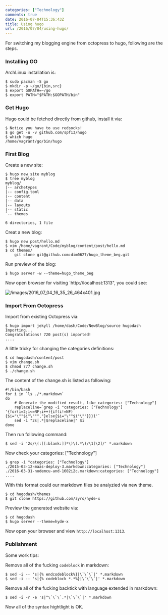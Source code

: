 ```yaml
---
categories: ["Technology"]
comments: true
date: 2016-07-04T15:36:43Z
title: Using hugo
url: /2016/07/04/using-hugo/
---
```


For switching my blogging engine from octopress to hugo, following are the steps.    

### Installing GO
ArchLinux installation is:    

```
$ sudo pacman -S go
$ mkdir -p ~/go/{bin,src}
$ export GOPATH=~/go
$ export PATH="$PATH:$GOPATH/bin"
```
### Get Hugo
Hugo could be fetched directly from github, install it via:    

```
$ Notice you have to use redsocks!
$ go get -u -v github.com/spf13/hugo
$ which hugo
/home/vagrant/go/bin/hugo
```

### First Blog
Create a new site:    

```
$ hugo new site myblog
$ tree myblog
myblog/
|-- archetypes
|-- config.toml
|-- content
|-- data
|-- layouts
|-- static
`-- themes

6 directories, 1 file
```
Creat a new blog:    

```
$ hugo new post/hello.md
$ vim /home/vagrant/Code/myblog/content/post/hello.md
$ cd themes/
    git clone git@github.com:dim0627/hugo_theme_beg.git
```
Run preview of the blog:    

```
$ hugo server -w --theme=hugo_theme_beg
```
Now open browser for visiting `http://localhost:1313", you could see:    

![/images/2016_07_04_16_35_26_464x401.jpg](/images/2016_07_04_16_35_26_464x401.jpg)    

### Import From Octopress
Import from existing Octopress via:    

```
$ hugo import jekyll /home/dash/Code/NewBlog/source hugodash
Importing...
Congratulations! 720 post(s) imported!
....
```
A little tricky for changing the categories definitions:    

```
$ cd hugodash/content/post
$ vim change.sh
$ chmod 777 change.sh
$ ./change.sh
```
The content of the change.sh is listed as following:     

```
#!/bin/bash
for i in `ls ./*.markdown`
do
	# Generate the modified result, like categories: ["Technology"]
	replaceline=`grep -i "categories: ["Technology"]
'{for(i=2;i<=NF;i++){if(i!=NF){$i="\""$i"\""","}else{$i="\""$i"\""}}}1'`
	sed -i "2s|.*|$replaceline|" $i
done
```
Then run following command:    

```
$ sed -i '2s/\(:[[:blank:]]*\)\(.*\)/\1[\2]/' *.markdown
```
Now check your categories: ["Technology"]

```
$ grep -i "categories: ["Technology"]
./2015-03-12-maas-deploy-3.markdown:categories: ["Technology"]
./2016-03-31-nodemcu-and-1602i2c.markdown:categories: ["Technology"]
....
```
With this format could our markdown files be analyzied via new theme.  

```
$ cd hugodash/themes
$ git clone https://github.com/zyro/hyde-x
``` 

Preview the generated website via:     

```
$ cd hugodash
$ hugo server --theme=hyde-x
```
Now open your browser and view `http://localhost:1313`.    

### Publishment
Some work tips:    

Remove all of the fucking `codeblock` in markdown:    

```
$ sed -i -- 's|{% endcodeblock%}|\`\`\`|' *.markdown
$ sed -i -- 's|{% codeblock *.*%}|\`\`\`|' *.markdown
``` 

Remove all of the fucking backtick with language extended in markdown:    

```
$ sed -i -r -e 's|^\`\`\`.*|\`\`\`|' *.markdown
```
Now all of the syntax hightlight is OK.  
